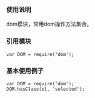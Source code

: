 ### 使用说明

dom模块，常用dom操作方法集合。

### 引用模块

	var DOM = require('dom');
	

### 基本使用例子

	var DOM = require('dom');
	DOM.hasClass(el, 'selected');
